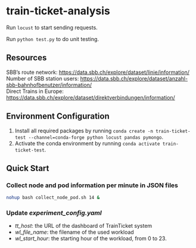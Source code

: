 # train-ticket-analysis

Run `locust` to start sending requests.

Run `python test.py` to do unit testing.

## Resources

SBB’s route network: https://data.sbb.ch/explore/dataset/linie/information/  
Number of SBB station users: https://data.sbb.ch/explore/dataset/anzahl-sbb-bahnhofbenutzer/information/  
Direct Trains in Europe: https://data.sbb.ch/explore/dataset/direktverbindungen/information/

## Environment Configuration

1. Install all required packages by running `conda create -n train-ticket-test --channel=conda-forge python locust pandas pymongo`.
2. Activate the conda environment by running `conda activate train-ticket-test`.

## Quick Start

### Collect node and pod information per minute in JSON files
```sh
nohup bash collect_node_pod.sh 14 &
```

### Update *experiment_config.yaml*
- *tt_host*: the URL of the dashboard of TrainTicket system
- *wl_file_name*: the filename of the used workload
- *wl_start_hour*: the starting hour of the workload, from 0 to 23.
